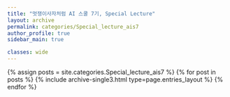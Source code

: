 ```yaml
---
title: "멋쟁이사자처럼 AI 스쿨 7기, Special Lecture"
layout: archive
permalink: categories/Special_lecture_ais7
author_profile: true
sidebar_main: true

classes: wide
---
```



{% assign posts = site.categories.Special_lecture_ais7 %}
{% for post in posts %} {% include archive-single3.html type=page.entries_layout %} {% endfor %}

